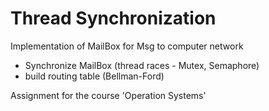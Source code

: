 # Thread Synchronization
Implementation of MailBox for Msg to computer network
 
* Synchronize MailBox (thread races - Mutex, Semaphore)
* build routing table (Bellman-Ford) 

Assignment for the course 'Operation Systems'